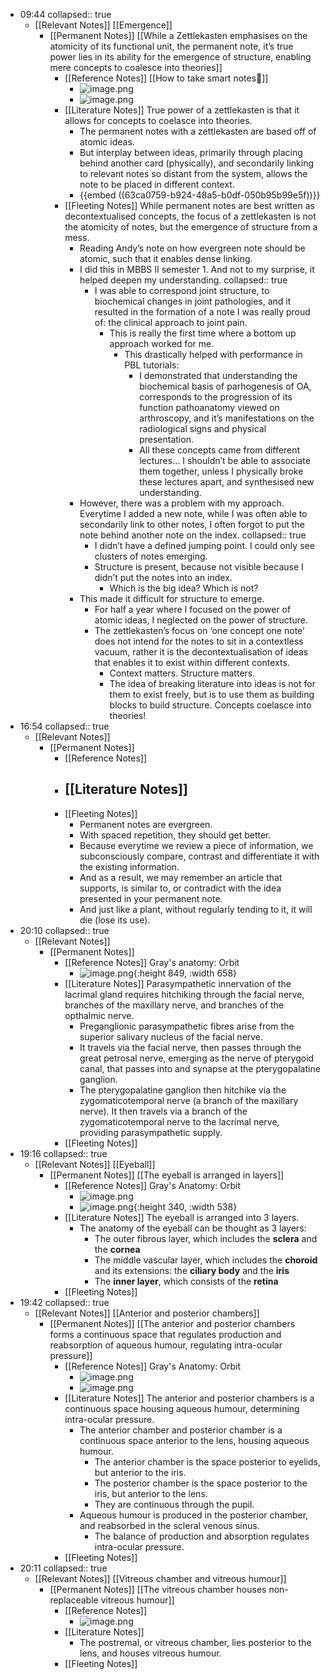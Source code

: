 - 09:44
  collapsed:: true
	- [[Relevant Notes]] [[Emergence]]
		- [[Permanent Notes]] [[While a Zettlekasten emphasises on the atomicity of its functional unit, the permanent note, it’s true power lies in its ability for the emergence of structure, enabling mere concepts to coalesce into theories]]
			- [[Reference Notes]] [[How to take smart notes📒]]
				- ![image.png](../assets/image_1674199176285_0.png)
				- ![image.png](../assets/image_1674199196135_0.png)
			- [[Literature Notes]] True power of a zettlekasten is that it allows for concepts to coelasce into theories.
				- The permanent notes with a zettlekasten are based off of atomic ideas.
				- But interplay between ideas, primarily through placing behind another card (physically), and secondarily linking to relevant notes so distant from the system, allows the note to be placed in different context.
				- {{embed ((63ca0759-b924-48a5-b0df-050b95b99e5f))}}
			- [[Fleeting Notes]] While permanent notes are best written as decontextualised concepts, the focus of a zettlekasten is not the atomicity of notes, but the emergence of structure from a mess.
				- Reading Andy’s note on how evergreen note should be atomic, such that it enables dense linking.
				- I did this in MBBS II semester 1. And not to my surprise, it helped deepen my understanding.
				  collapsed:: true
					- I was able to correspond joint structure, to biochemical changes in joint pathologies, and it resulted in the formation of a note I was really proud of: the clinical approach to joint pain.
						- This is really the first time where a bottom up approach worked for me.
							- This drastically helped with performance in PBL tutorials:
								- I demonstrated that understanding the biochemical basis of parhogenesis of OA, corresponds to the progression of its function pathoanatomy viewed on arthroscopy, and it’s manifestations on the radiological signs and physical presentation.
								- All these concepts came from different lectures… I shouldn’t be able to associate them together, unless I physically broke these lectures apart, and synthesised new understanding.
				- However, there was a problem with my approach. Everytime I added a new note, while I was often able to secondarily link to other notes, I often forgot to put the note behind another note on the index.
				  collapsed:: true
					- I didn’t have a defined jumping point. I could only see clusters of notes emerging.
					- Structure is present, because not visible because I didn’t put the notes into an index.
						- Which is the big idea? Which is not?
				- This made it difficult for structure to emerge.
					- For half a year where I focused on the power of atomic ideas, I neglected on the power of structure.
					- The zettlekasten’s focus on ‘one concept one note’ does not intend for the notes to sit in a contextless vacuum, rather it is the decontextualisation of ideas that enables it to exist within different contexts.
						- Context matters. Structure matters.
						- The idea of breaking literature into ideas is not for them to exist freely, but is to use them as building blocks to build structure. Concepts coelasce into theories!
- 16:54
  collapsed:: true
	- [[Relevant Notes]]
		- [[Permanent Notes]]
			- [[Reference Notes]]
			- [[Literature Notes]]
				-
			- [[Fleeting Notes]]
				- Permanent notes are evergreen.
				- With spaced repetition, they should get better.
				- Because everytime we review a piece of information, we subconsciously compare, contrast and differentiate it with the existing information.
				- And as a result, we may remember an article that supports, is similar to, or contradict with the idea presented in your permanent note.
				- And just like a plant, without regularly tending to it, it will die (lose its use).
- 20:10
  collapsed:: true
	- [[Relevant Notes]]
		- [[Permanent Notes]]
			- [[Reference Notes]] Gray's anatomy: Orbit
				- ![image.png](../assets/image_1674130107008_0.png){:height 849, :width 658}
			- [[Literature Notes]] Parasympathetic innervation of the lacrimal gland requires hitchiking through the facial nerve, branches of the maxillary nerve, and branches of the opthalmic nerve.
				- Preganglionic parasympathetic fibres arise from the superior salivary nucleus of the facial nerve.
				- It travels via the facial nerve, then passes through the great petrosal nerve, emerging as the nerve of pterygoid canal, that passes into and synapse at the pterygopalatine ganglion.
				- The pterygopalatine ganglion then hitchike via the zygomaticotemporal nerve (a branch of the maxillary nerve). It then travels via a branch of the zygomaticotemporal nerve to the lacrimal nerve, providing parasympathetic supply.
			- [[Fleeting Notes]]
- 19:16
  collapsed:: true
	- [[Relevant Notes]] [[Eyeball]]
		- [[Permanent Notes]] [[The eyeball is arranged in layers]]
			- [[Reference Notes]] Gray's Anatomy: Orbit
				- ![image.png](../assets/image_1674213973949_0.png)
				- ![image.png](../assets/image_1674214007341_0.png){:height 340, :width 538}
			- [[Literature Notes]] The eyeball is arranged into 3 layers.
				- The anatomy of the eyeball can be thought as 3 layers:
					- The outer fibrous layer, which includes the **sclera** and the **cornea**
					- The middle vascular layer, which includes the **choroid** and its extensions: the **ciliary body** and the **iris**
					- The **inner layer**, which consists of the **retina**
			- [[Fleeting Notes]]
- 19:42
  collapsed:: true
	- [[Relevant Notes]] [[Anterior and posterior chambers]]
		- [[Permanent Notes]] [[The anterior and posterior chambers forms a continuous space that regulates production and reabsorption of aqueous humour, regulating intra-ocular pressure]]
			- [[Reference Notes]] Gray's Anatomy: Orbit
				- ![image.png](../assets/image_1674215679488_0.png)
				- ![image.png](../assets/image_1674215691408_0.png)
			- [[Literature Notes]] The anterior and posterior chambers is a continuous space housing aqueous humour, determining intra-ocular pressure.
				- The anterior chamber and posterior chamber is a continuous space anterior to the lens, housing aqueous humour.
					- The anterior chamber is the space posterior to eyelids, but anterior to the iris.
					- The posterior chamber is the space posterior to the iris, but anterior to the lens.
					- They are continuous through the pupil.
				- Aqueous humour is produced in the posterior chamber, and reabsorbed in the scleral venous sinus.
					- The balance of production and absorption regulates intra-ocular pressure.
			- [[Fleeting Notes]]
- 20:11
  collapsed:: true
	- [[Relevant Notes]] [[Vitreous chamber and vitreous humour]]
		- [[Permanent Notes]] [[The vitreous chamber houses non-replaceable vitreous humour]]
			- [[Reference Notes]]
				- ![image.png](../assets/image_1674216709356_0.png)
			- [[Literature Notes]]
				- The postremal, or vitreous chamber, lies posterior to the lens, and houses vitreous humour.
			- [[Fleeting Notes]]